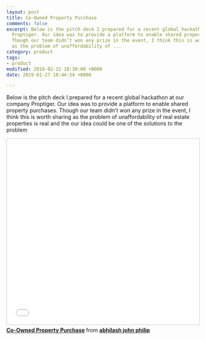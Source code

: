 ```yaml
---
layout: post
title: Co-Owned Property Purchase
comments: false
excerpt: Below is the pitch deck I prepared for a recent global hackathon at our company
  Proptiger. Our idea was to provide a platform to enable shared property purchases.
  Though our team didn’t won any prize in the event, I think this is worth sharing
  as the problem of unaffordability of ...
category: product
tags:
- product
modified: 2018-02-22 18:30:00 +0000
date: 2019-01-27 18:44:54 +0000

---
```

Below is the pitch deck I prepared for a recent global hackathon at our  company Proptiger. Our idea was to provide a platform to enable shared  property purchases. Though our team didn’t won any prize in the event, I  think this is worth sharing as the problem of unaffordability of real  estate properties is real and the our idea could be one of the solutions  to the problem

<iframe src="//www.slideshare.net/slideshow/embed_code/key/mWLtvmQtkDaCKu" width="595" height="485" frameborder="0" marginwidth="0" marginheight="0" scrolling="no" style="border:1px solid #CCC; border-width:1px; margin-bottom:5px; max-width: 100%;" allowfullscreen> </iframe> <div style="margin-bottom:5px"> <strong> <a href="//www.slideshare.net/secret/mWLtvmQtkDaCKu" title="Co-Owned Property Purchase" target="_blank">Co-Owned Property Purchase</a> </strong> from <strong><a href="[https://www.slideshare.net/abhilash1](https://www.slideshare.net/abhilash1 "https://www.slideshare.net/abhilash1")" target="_blank">abhilash john philip</a></strong> </div>
